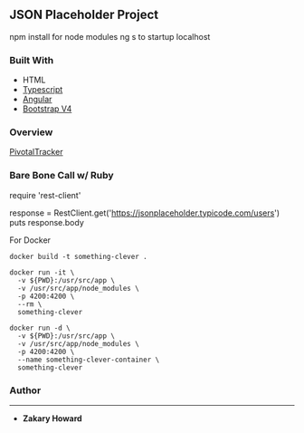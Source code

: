 ## **JSON Placeholder Project**

npm install for node modules
ng s to startup localhost

### Built With

* HTML
* [Typescript](https://www.typescriptlang.org/)
* [Angular](https://angular.io/) 
* [Bootstrap V4](https://getbootstrap.com/docs/3.3/)

### **Overview**
[PivotalTracker](https://www.pivotaltracker.com/n/projects/2240009)

### **Bare Bone Call w/ Ruby**
require 'rest-client'

response = RestClient.get('https://jsonplaceholder.typicode.com/users')
puts response.body

For Docker 
```
docker build -t something-clever .
```
```
docker run -it \
  -v ${PWD}:/usr/src/app \
  -v /usr/src/app/node_modules \
  -p 4200:4200 \
  --rm \
  something-clever
```
```
docker run -d \
  -v ${PWD}:/usr/src/app \
  -v /usr/src/app/node_modules \
  -p 4200:4200 \
  --name something-clever-container \
  something-clever
```
### **Author**
-------
* **Zakary Howard**